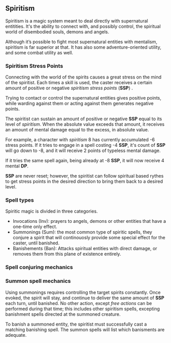 ## Spiritism

Spiritism is a magic system meant to deal directly with
supernatural entitities. It's the ability to connect with, 
and possibly control, the spiritual world of disembodied
souls, demons and angels.

Although it’s possible to fight most supernatural
entities with mentalism, spiritism is far superior at that. It has also some
adventure-oriented utility, and some combat utility as well.
 
### Spiritism Stress Points 
 
Connecting with the world of the spirits causes a great stress on the mind of
the spiritist. Each times a skill is used, the caster receives a certain amount
of positive or negative _spiritism stress points_ (**SSP**) . 

Trying to contact or control the supernatural entities gives positive points, 
while warding against them or acting against them generates negative points.

The spiritist can sustain an amount of positive or negative **SSP** equal to 
its level of _spiritism_. When the absolute value exceeds that amount, it receives
an amount of mental damage equal to the excess, in absolute value.

For example, a character with _spiritism_ 8 has currently accumulated -6 stress points. 
If it tries to engage in a spell costing -4 **SSP**, it's count of **SSP** will go 
down to -8, and it will receive 2 points of typeless mental damage. 

If it tries the same spell again, being already at -8 **SSP**, it will now receive 4
mental **DP**.

**SSP** are never reset; however, the spiritist can follow spiritual based rythes to get 
stress points in the desired direction to bring them back to a desired level.

### Spell types

Spiritic magic is divided in three categories.

* Invocations (Inv): prayers to angels, demons or other entities that have a one-time only
effect.
* Summonings (Sum): the most common type of spiritic spells, they conjure a spirit that will
continouosly provide some special effect for the caster, until banished.
* Banishements (Ban): Attacks spiritual entities with direct damage, or removes them from this
plane of existence entirely.

### Spell conjuring mechanics

### Summon spell mechanics

Using summonings requires controlling the target spirits constantly. Once evoked,
the spirit will stay, and continue to deliver the same amount of **SSP** each turn,
until banished. No other action, except _free actions_ can be performed during that time;
this includes other spiritism spells, excepting banishment spells directed at the summoned
creature.

To banish a summoned entity, the spiritist must successfully cast a matching banishing 
spell. The summon spells will list which banisments are adequate.
